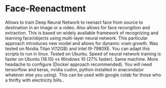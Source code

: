 # Face-Reenactment
Allows to train Deep Neural Network to reenact face from source to destination in an image or a video. Also allows for face recongition and extraction.
This is based on widely available framework of recognizing and learning face/objects using multi-layer neural network. This particular approach 
introduces new model and allows for dynamic vram growth.  Was tested on Nvidia Titan V(12GB) and Intel I9-7980XE. You can adapt this scripts to
run in linux. Tested on Ubuntu. Speed of neural network training is faster on Ubuntu (18.10) vs Windows 10 (27% faster). Same machine. More headache to 
configure (Docker approach recommended). You will need tensorflow and keras, nvidia cudnn, python installed in anaconda(or whatever else you using). 
This can be used with google colab for those who a thrifty with electricity bills.. 

